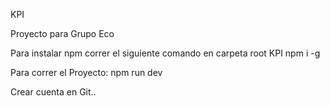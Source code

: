 KPI 

Proyecto para Grupo Eco

Para instalar npm correr el siguiente comando en carpeta root KPI
npm i -g

Para correr el Proyecto:
npm run dev

Crear cuenta en Git..
